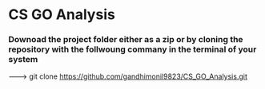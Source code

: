 # CS GO Analysis

### Downoad the project folder either as a zip or by cloning the repository with the follwoung commany in the terminal of your system

---> git clone https://github.com/gandhimonil9823/CS_GO_Analysis.git

